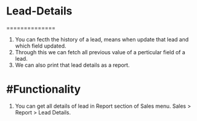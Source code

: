 # Lead-Details
==============
1. You can fecth the history of a lead, means when update that lead and which field updated.
2. Through this we can fetch all previous value of a perticular field of a lead.
3. We can also print that lead details as a report.

#Functionality
==============
1. You can get all details of lead in Report section of Sales menu.
Sales > Report > Lead Details.
